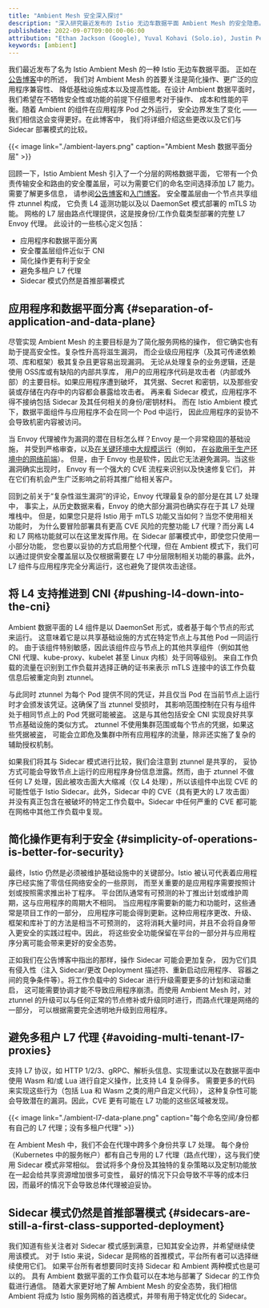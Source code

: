 ```yaml
---
title: "Ambient Mesh 安全深入探讨"
description: "深入研究最近发布的 Istio 无边车数据平面 Ambient Mesh 的安全隐患。"
publishdate: 2022-09-07T09:00:00-06:00
attribution: "Ethan Jackson (Google), Yuval Kohavi (Solo.io), Justin Pettit (Google), Christian Posta (Solo.io)"
keywords: [ambient]
---
```


我们最近发布了名为 Istio Ambient Mesh 的一种 Istio 无边车数据平面。
正如在[公告博客](/zh/blog/2022/introducing-ambient-mesh/)中的所述，
我们对 Ambient Mesh 的首要关注是简化操作、更广泛的应用程序兼容性、
降低基础设施成本以及提高性能。在设计 Ambient 数据平面时，
我们希望在不牺牲安全性或功能的前提下仔细思考对于操作、
成本和性能的平衡。随着 Ambient 的组件在应用程序 Pod 之外运行，
安全边界发生了变化 —— 我们相信这会变得更好。在此博客中，
我们将详细介绍这些更改以及它们与 Sidecar 部署模式的比较。

{{< image
    link="./ambient-layers.png"
    caption="Ambient Mesh 数据平面分层"
    >}}

回顾一下，Istio Ambient Mesh 引入了一个分层的网格数据平面，
它带有一个负责传输安全和路由的安全覆盖层，可以为需要它们的命名空间选择添加 L7 能力。
需要了解更多信息，
请参阅[公告博客](/zh/blog/2022/introducing-ambient-mesh/)和[入门博客](/zh/blog/2022/get-started-ambient)。
安全覆盖层由一个节点共享组件 ztunnel 构成，
它负责 L4 遥测功能以及以 DaemonSet 模式部署的 mTLS 功能。
网格的 L7 层由路点代理提供，这是按身份/工作负载类型部署的完整 L7 Envoy 代理。
此设计的一些核心定义包括：

* 应用程序和数据平面分离
* 安全覆盖层组件近似于 CNI
* 简化操作更有利于安全
* 避免多租户 L7 代理
* Sidecar 模式仍然是首推部署模式

## 应用程序和数据平面分离 {#separation-of-application-and-data-plane}

尽管实现 Ambient Mesh 的主要目标是为了简化服务网格的操作，
但它确实也有助于提高安全性。复杂性升高将滋生漏洞，
而企业级应用程序（及其可传递依赖项、库和框架）极其复杂且更容易出现漏洞。
无论从处理复杂的业务逻辑，还是使用 OSS库或有缺陷的内部共享库，
用户的应用程序代码是攻击者（内部或外部）的主要目标。如果应用程序遭到破坏，
其凭据、Secret 和密钥，以及那些安装或存储在内存中的内容都会暴露给攻击者。
再来看 Sidecar 模式，应用程序不得不接纳包括 Sidecar 及其任何相关的身份/密钥材料。
而在 Istio Ambient 模式下，数据平面组件与应用程序不会在同一个 Pod 中运行，
因此应用程序的妥协不会导致机密内容被访问。

当 Envoy 代理被作为漏洞的潜在目标怎么样？Envoy 是一个非常稳固的基础设施，
并受到严格审查，以及[在关键环境中大规模运行](https://www.infoq.com/news/2018/12/envoycon-service-mesh/)（例如，
[在谷歌用于生产环境中的网络前端](https://cloud.google.com/load-balancing/docs/https)）。
但是，由于 Envoy 也是软件，因此它无法避免漏洞。当这些漏洞确实出现时，
Envoy 有一个强大的 CVE 流程来识别以及快速修复它们，
并在它们有机会产生广泛影响之前将其推广给相关客户。

回到之前关于“复杂性滋生漏洞”的评论，Envoy 代理最复杂的部分是在其 L7 处理中，
事实上，从历史数据来看，Envoy 的绝大部分漏洞也确实存在于其 L7 处理堆栈中。
但是，如果您只是将 Istio 用于 mTLS 功能又当如何？当您不使用相关功能时，
为什么要冒险部署具有更高 CVE 风险的完整功能 L7 代理？而分离 L4 和 L7
网格功能就可以在这里发挥作用。在 Sidecar 部署模式中，即使您只使用一小部分功能，
您也要以妥协的方式启用整个代理，但在 Ambient 模式下，我们可以通过提供安全覆盖层以及仅根据需要在
L7 中分层限制相关功能的暴露。此外，L7 组件与应用程序完全分离运行，这也避免了提供攻击途径。

## 将 L4 支持推进到 CNI {#pushing-l4-down-into-the-cni}

Ambient 数据平面的 L4 组件是以 DaemonSet 形式，或者基于每个节点的形式来运行。
这意味着它是以共享基础设施的方式在特定节点上与其他 Pod 一同运行的。
由于该组件特别敏感，因此该组件应与节点上的其他共享组件（例如其他
CNI 代理、kube-proxy、kubelet 甚至 Linux 内核）处于同等级别。
来自工作负载的流量在识别到工作负载并选择正确的证书来表示 mTLS
连接中的该工作负载信息后被重定向到 ztunnel。

与此同时 ztunnel 为每个 Pod 提供不同的凭证，并且仅当 Pod
在当前节点上运行时才会颁发该凭证。这确保了当 ztunnel 受损时，
其影响范围控制在只有与组件处于相同节点上的 Pod 凭据可能被盗。
这是与其他包括安全 CNI 实现良好共享节点基础设施的类似方式。
ztunnel 不使用集群范围或每个节点的凭据，如果这些凭据被盗，
可能会立即危及集群中所有应用程序的流量，除非还实施了复杂的辅助授权机制。

如果我们将其与 Sidecar 模式进行比较，我们会注意到 ztunnel 是共享的，
妥协方式可能会导致节点上运行的应用程序身份信息泄露。然而，由于 ztunnel
不做任何 L7 处理，因此被攻击面大大缩减（仅 L4 处理），所以该组件中出现
CVE 的可能性低于 Istio Sidecar。此外，Sidecar 中的 CVE（具有更大的 L7
攻击面）并没有真正包含在被破坏的特定工作负载中。Sidecar 中任何严重的
CVE 都可能在网格中其他工作负载中复现。

## 简化操作更有利于安全 {#simplicity-of-operations-is-better-for-security}

最终，Istio 仍然是必须被维护基础设施中的关键部分。Istio
被认可代表着应用程序已经实施了零信任网络安全的一些原则，
而至关重要的是应用程序需要按照计划或按照需求推出补丁程序。
平台团队通常有可预测的补丁推出计划或维护周期，这与应用程序的周期大不相同。
当应用程序需要新的能力和功能时，这些通常是项目工作的一部分，
应用程序可能会得到更新。这种应用程序更改、升级、框架和库补丁的方法是相当不可预测的，
这将消耗大量时间，并且不会将自身带入更安全的实践过程中。因此，
将这些安全功能保留在平台的一部分并与应用程序分离可能会带来更好的安全态势。

正如我们在公告博客中指出的那样，操作 Sidecar 可能会更加复杂，
因为它们具有侵入性（注入 Sidecar/更改 Deployment 描述符、重新启动应用程序、
容器之间的竞争条件等）。将工作负载中的 Sidecar 进行升级需要更多的计划和滚动重启，
这可能需要协调才能不导致应用程序崩溃。而使用 Ambient Mesh 时，对 ztunnel
的升级可以与任何正常的节点修补或升级同时进行，而路点代理是网络的一部分，
可以根据需要完全透明地升级到应用程序。

## 避免多租户 L7 代理 {#avoiding-multi-tenant-l7-proxies}

支持 L7 协议，如 HTTP 1/2/3、gRPC、解析头信息、实现重试以及在数据平面中使用
Wasm 和/或 Lua 进行自定义操作，比支持 L4 复杂得多。
需要更多的代码来实现这些行为（包括 Lua 和 Wasm 之类的用户自定义代码），
这种复杂性可能会导致潜在的漏洞。因此，CVE 更有可能在 L7 功能的这些区域被发现。

{{< image
    link="./ambient-l7-data-plane.png"
    caption="每个命名空间/身份都有自己的 L7 代理；没有多租户代理"
    >}}

在 Ambient Mesh 中，我们不会在代理中跨多个身份共享 L7 处理。
每个身份（Kubernetes 中的服务帐户）都有自己专用的 L7
代理（路点代理），这与我们使用 Sidecar 模式非常相似。
尝试将多个身份及其独特的复杂策略以及定制功能放在一起会给共享资源增加很多可变性，
最好的情况下只会导致不平等的成本归因，而最坏的情况下会导致总体代理被迫妥协。

## Sidecar 模式仍然是首推部署模式 {#sidecars-are-still-a-first-class-supported-deployment}

我们知道有些关注者对 Sidecar 模式感到满意，已知其安全边界，并希望继续使用该模式。
对于 Istio 来说，Sidecar 是网格的首推模式，平台所有者可以选择继续使用它们。
如果平台所有者想要同时支持 Sidecar 和 Ambient 两种模式也是可以的。
具有 Ambient 数据平面的工作负载可以在本地与部署了 Sidecar 的工作负载进行通信。
随着大家更好地了解 Ambient Mesh 的安全态势，我们相信 Ambient 将成为 Istio
服务网格的首选模式，并带有用于特定优化的 Sidecar。
